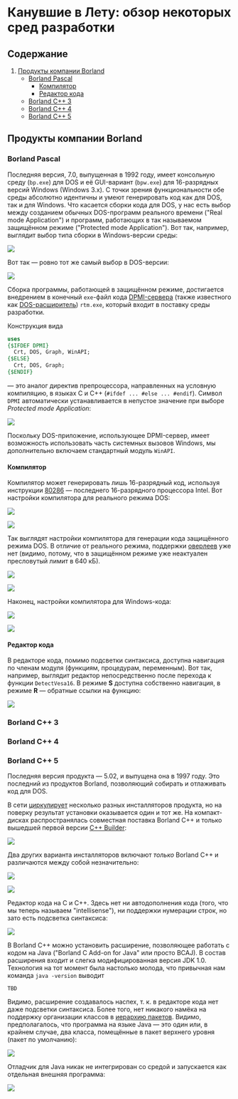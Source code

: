 ﻿# Канувшие в Лету: обзор некоторых сред разработки

## Содержание

1. [Продукты компании Borland](#продукты-компании-borland)
    - [Borland Pascal](#borland-pascal)
      * [Компилятор](#компилятор)
      * [Редактор кода](#редактор-кода)
    - [Borland C++ 3](#borland-c-3)
    - [Borland C++ 4](#borland-c-4)
    - [Borland C++ 5](#borland-c-5)


## Продукты компании Borland

### Borland Pascal

Последняя версия, 7.0, выпущенная в 1992 году, имеет консольную среду (`bp.exe`) для DOS и её GUI-вариант (`bpw.exe`)
для 16-разрядных версий Windows (Windows 3.x). С точки зрения функциональности обе среды абсолютно идентичны
и умеют генерировать код как для DOS, так и для Windows. Что касается сборки кода для DOS, у нас есть выбор
между созданием обычных DOS-программ реального времени ("Real mode Application") и программ,
работающих в так называемом защищённом режиме ("Protected mode Application"). Вот так, например, выглядит
выбор типа сборки в Windows-версии среды:

![](borland/pascal/7/bpw-target-selection.png)

Вот так &mdash; ровно тот же самый выбор в DOS-версии:

![](borland/pascal/7/bp-dpmi-0.png)

Сборка программы, работающей в защищённом режиме, достигается внедрением в конечный `exe`-файл кода
[DPMI-сервера](https://ru.wikipedia.org/wiki/DPMI)
(также известного как [DOS-расширитель](https://ru.wikipedia.org/wiki/%D0%A0%D0%B0%D1%81%D1%88%D0%B8%D1%80%D0%B8%D1%82%D0%B5%D0%BB%D1%8C_DOS))
`rtm.exe`, который входит в поставку среды разработки.

Конструкция вида

```pascal
uses
{$IFDEF DPMI}
  Crt, DOS, Graph, WinAPI;
{$ELSE}
  Crt, DOS, Graph;
{$ENDIF}
```

&mdash; это аналог директив препроцессора, направленных на условную компиляцию, в языках C и C++ (`#ifdef ... #else ... #endif`).
Символ `DPMI` автоматически устанавливается в непустое значение при выборе _Protected mode Application_:

![](borland/pascal/7/bp-dpmi-1.png)

Поскольку DOS-приложение, использующее DPMI-сервер, имеет возможность использовать часть системных вызовов Windows,
мы дополнительно включаем стандартный модуль `WinAPI`.

#### Компилятор

Компилятор может генерировать лишь 16-разрядный код, используя инструкции [80286](https://ru.wikipedia.org/wiki/Intel_80286) &mdash;
последнего 16-разрядного процессора Intel. Вот настройки компилятора для реального режима DOS:

![](borland/pascal/7/bp-compiler-options-0-real.png)

![](borland/pascal/7/bpw-compiler-options-0-real.png)

Так выглядят настройки компилятора для генерации кода защищённого режима DOS. В отличие от реального режима, поддержки
[оверлеев](https://ru.wikipedia.org/wiki/Overlay_(%D0%BF%D1%80%D0%BE%D0%B3%D1%80%D0%B0%D0%BC%D0%BC%D0%B8%D1%80%D0%BE%D0%B2%D0%B0%D0%BD%D0%B8%D0%B5))
уже нет (видимо, потому, что в защищённом режиме уже неактуален пресловутый лимит в 640 кБ).

![](borland/pascal/7/bp-compiler-options-1-protected.png)

![](borland/pascal/7/bpw-compiler-options-1-protected.png)

Наконец, настройки компилятора для Windows-кода:

![](borland/pascal/7/bp-compiler-options-2-windows.png)

![](borland/pascal/7/bpw-compiler-options-2-windows.png)

#### Редактор кода

В редакторе кода, помимо подсветки синтаксиса, доступна навигация по членам модуля (функциям, процедурам, переменным).
Вот так, например, выглядит редактор непосредственно после перехода к функции `DetectVesa16`. В режиме **S**
доступна собственно навигация, в режиме **R** &mdash; обратные ссылки на функцию:

![](borland/pascal/7/bp-source-browser-functions.png)

### Borland C++ 3
### Borland C++ 4
### Borland C++ 5

Последняя версия продукта &mdash; 5.02, и выпущена она в 1997 году. Это последний из продуктов Borland,
позволяющий собирать и отлаживать код для DOS.

В сети [циркулирует](https://winworldpc.com/product/borland-c/5x) несколько разных инсталляторов продукта,
но на поверку результат установки оказывается один и тот же. На компакт-дисках распространялась совместная
поставка Borland C++ и только вышедшей первой версии [C++ Builder](https://ru.wikipedia.org/wiki/C++_Builder):

![](borland/cxx/5/installer-a.png)

Два других варианта инсталляторов включают _только_ Borland C++ и различаются между собой незначительно:

![](borland/cxx/5/installer-b.png)

![](borland/cxx/5/installer-c.png)

Редактор кода на C и C++. Здесь нет ни автодополнения кода (того, что мы теперь называем "intellisense"),
ни поддержки нумерации строк, но зато есть подсветка синтаксиса:

![](borland/cxx/5/c++-editor.png)

В Borland C++ можно установить расширение, позволяющее работать с кодом на Java ("Borland C Add-on for Java"
или просто BCAJ). В состав расширения входит и слегка модифицированная версия JDK 1.0. Технология на тот момент
была настолько молода, что привычная нам команда `java -version` выводит

```
TBD
```

Видимо, расширение создавалось наспех, т. к. в редакторе кода нет даже подсветки синтаксиса. Более того, нет
никакого намёка на поддержку организации классов в [иерархию пакетов](https://ru.wikipedia.org/wiki/Package_(Java)).
Видимо, предполагалось, что программа на языке Java &mdash; это один или, в крайнем случае, два класса, помещённые
в пакет верхнего уровня (пакет по умолчанию):

![](borland/cxx/5/java-editor.png)

Отладчик для Java никак не интегрирован со средой и запускается как отдельная внешняя программа:

![](borland/cxx/5/java-debugger.png)
